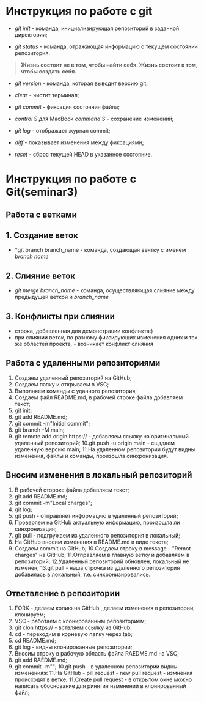 
# Инструкция по работе с git


* *git init* - команда, инициализирующая репозиторий в заданной директории;

* *git status* - команда, отражающая информацию о текущем состоянии репозитория.

> **Жизнь состоит не в том, чтобы найти себя. Жизнь состоит в том, чтобы создать себя.**

* *git version* - команда, которая выводит версию git;

* *clear* -   чистит терминал;

* *git commit* - фиксация состояния файла;

* *control S* для MacBook *command S* - сохранение изменений;

* *git log* - отображает журнал  commit;

* *diff* - показывает изменения между фиксациями;

* *reset* - сброс текущей HEAD в указанное состояние.

# Инструкция по работе с Git(seminar3)
## Работа с ветками

## 1. Создание веток
* *git branch branch_name - команда, создающая вентку с именем  *branch name*

## 2. Слияние веток
* *git merge branch_name* - команда, осуществляющая слияние между предыдущей веткой и *branch_name*

## 3. Конфликты при слиянии
* строка, добавленная для демонстрации конфликта:)
* при слиянии веток, по разному фиксирующих изменения одних и тех же областей проекта, - возникает конфликт слияния


## Работа с удаленными репозиториями

1. Создаем удаленный репозиторий на  GitHub;
2. Создаем папку и открываем в VSC;
3. Выполняем команды с уданного репозитория;
4. Создаем файл README.md, в рабочей строке файла добавляем текст;
5. git init;
6. git add README.md;
7. git commit -m"Initial commit";
8. git branch -M main;
9. git remote add origin https:// - добавляем ссылку на оригинальный удаленный репозиторий;
10.git push -u origin main - сщздаем удаленную версию main;
11.На удаленном репозитории будут видны изменения, файлы и команды, произошла синхронизация.

## Вносим изменения в локальный репозиторий

1. В рабочей стороке файла добавляем текст;
2. git add README.md;
3. git commit -m"Local charges";
4. git log;
5. git push - отправляет информацию в удаленный репозиторий;
6. Проверяем на  GitHub актуальную информацию, произошла ли синхронизация;
7. git pull - подгружаем из удаленного репозитория в локальный;
8. На GitHub вносим изменения в README.md в виде текста;
9. Создаем commit  на GitHub;
10.Создаем строку в message - "Remot charges" на GitHub;
11.Отправляем в главную ветку и добавляем в репозиторий;
12.Удаленный репозиторий обновлен, локальный не изменен;
13.git pull - наша строчка из удаленного репозитория добавилась в локальный, т.е. синхронизировались.


## Ответвление в репозитории

1. FORK - делаем копию на GitHub , делаем изменения в репозитории, клонируем;
2. VSC - работаем с  клонированным репозиторием;
3. git clon https:// - вствляем ссылку из GitHub;
4. cd - переходим в корневую папку через tab;
5. cd README.md;
6. git log - видны клонированные репозитории;
7. Вносим строку в рабочую область файла RAEDME.md  на VSC;
8. git add RAEDME.md;
9. git commit -m"";
10.git push - в удаленном репозитории видны измененияж
11.На GitHub - pill request - new pull request - измнения происходят в ветке;
11.Create pull request  - в открытом окне можно написать обоснование для ринятия изменений в клонированный файл;

  